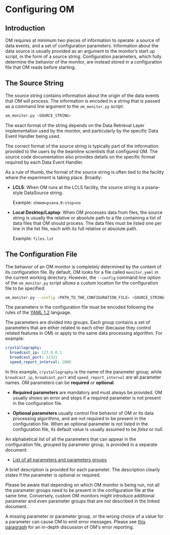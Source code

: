 # Configuring OM


## Introduction

OM requires at minimum two pieces of information to operate: a source of data events,
and a set of configuration parameters. Information about the data source is usually
provided as an argument to the monitor’s start up script, in the form of a source
string. Configuration parameters, which fully determine the behavior of the monitor,
are instead stored in a configuration file that OM reads before starting.


##  The Source String

The source string contains information about the origin of the data events that OM will
process. The information is encoded in a string that is passed as a command line
argument to the `om_monitor.py` script:

``` bash
om_monitor.py <SOURCE_STRING>
```

The exact format of the string depends on the Data Retrieval Layer implementation used
by the monitor, and particularly by the specific Data Event Handler being used.

The correct format of the source string is typically part of the information provided
to the users by the beamline scientists that configured OM. The source code
documentation also provides details on the specific format required by each Data Event
Handler.

As a rule of thumb, the format of the source string is often tied to the facility where
the experiment is taking place. Broadly:

* **LCLS**: When OM runs at the LCLS facility, the source string is a psana-style
  DataSource string.

    Example: `shmem=psana.0:stop=no`

* **Local Desktop/Laptop**: When OM processes data from files, the source string is
  usually the relative or absolute path to a file containing a list of data files that
  OM should process. The data files must be listed one per line in the list file, each
  with its full relative or absolute path. 

    Example: `files.lst`

## The Configuration File

The behavior of an OM monitor is completely determined by the content of its
configuration file. By default, OM looks for a file called `monitor.yaml` in the
current working directory. However, the `--config` command line option of the 
`om_monitor.py` script allows a custom location for the configuration file to be
specified:

``` bash
om_monitor.py --config <PATH_TO_THE_CONFIGURATION_FILE> <SOURCE_STRING>
```

The parameters in the configuration file must be encoded following the rules of the
[YAML 1.2](https://yaml.org) language.

The parameters are divided into groups. Each group contains a set of parameters that
are either related to each other (because they control related features in OM) or apply
to the same data processing algorithm. For example:

```YAML
crystallography:
  broadcast_ip: 127.0.0.1
  broadcast_port: 12321
  speed_report_interval: 1000
```

In this example, `crystallography` is the name of the parameter group, while
`broadcast_ip`, `broadcast_port` and `speed_report_interval` are all parameter names.
OM parameters can be **required** or **optional**.

* **Required parameters** are mandatory and must always be provided. OM usually shows
  an error and stops if a required parameter is not present in the   configuration file.

* **Optional parameters** usually control fine behavior of OM or its data processing
  algorithms, and are not required to be present in the configuration file. When an
  optional parameter is not listed in the configuration file, its  default value is
  usually assumed to be *false* or *null*.
 
An alphabetical list of all the parameters that can appear in the configuration file,
grouped by parameter group, is provided in a separate document:

* [List of all parameters and parameters groups](parameters.md)

A brief description is provided for each parameter. The description clearly states if
the parameter is optional or required.

Please be aware that depending on which OM monitor is being run, not all the parameter
groups need to be present in the configuration file at the same time. Conversely,
custom OM monitors might introduce additional parameter and even parameter groups that
are not described in the linked document.

A missing parameter or parameter group, or the wrong choice of a value for a parameter
can cause OM to emit error messages. Please see
[this paragraph](running_om.md#error-messages) for an in-depth discussion of OM's error
reporting.

